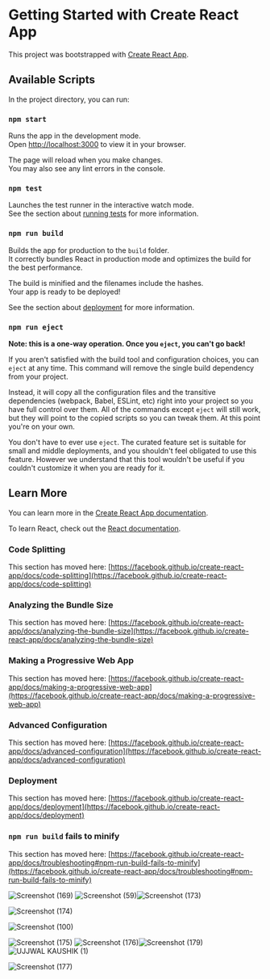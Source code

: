 # Getting Started with Create React App

This project was bootstrapped with [Create React App](https://github.com/facebook/create-react-app).

## Available Scripts

In the project directory, you can run:

### `npm start`

Runs the app in the development mode.\
Open [http://localhost:3000](http://localhost:3000) to view it in your browser.

The page will reload when you make changes.\
You may also see any lint errors in the console.

### `npm test`

Launches the test runner in the interactive watch mode.\
See the section about [running tests](https://facebook.github.io/create-react-app/docs/running-tests) for more information.

### `npm run build`

Builds the app for production to the `build` folder.\
It correctly bundles React in production mode and optimizes the build for the best performance.

The build is minified and the filenames include the hashes.\
Your app is ready to be deployed!

See the section about [deployment](https://facebook.github.io/create-react-app/docs/deployment) for more information.

### `npm run eject`

**Note: this is a one-way operation. Once you `eject`, you can't go back!**

If you aren't satisfied with the build tool and configuration choices, you can `eject` at any time. This command will remove the single build dependency from your project.

Instead, it will copy all the configuration files and the transitive dependencies (webpack, Babel, ESLint, etc) right into your project so you have full control over them. All of the commands except `eject` will still work, but they will point to the copied scripts so you can tweak them. At this point you're on your own.

You don't have to ever use `eject`. The curated feature set is suitable for small and middle deployments, and you shouldn't feel obligated to use this feature. However we understand that this tool wouldn't be useful if you couldn't customize it when you are ready for it.

## Learn More

You can learn more in the [Create React App documentation](https://facebook.github.io/create-react-app/docs/getting-started).

To learn React, check out the [React documentation](https://reactjs.org/).

### Code Splitting

This section has moved here: [https://facebook.github.io/create-react-app/docs/code-splitting](https://facebook.github.io/create-react-app/docs/code-splitting)

### Analyzing the Bundle Size

This section has moved here: [https://facebook.github.io/create-react-app/docs/analyzing-the-bundle-size](https://facebook.github.io/create-react-app/docs/analyzing-the-bundle-size)

### Making a Progressive Web App

This section has moved here: [https://facebook.github.io/create-react-app/docs/making-a-progressive-web-app](https://facebook.github.io/create-react-app/docs/making-a-progressive-web-app)

### Advanced Configuration

This section has moved here: [https://facebook.github.io/create-react-app/docs/advanced-configuration](https://facebook.github.io/create-react-app/docs/advanced-configuration)

### Deployment

This section has moved here: [https://facebook.github.io/create-react-app/docs/deployment](https://facebook.github.io/create-react-app/docs/deployment)

### `npm run build` fails to minify

This section has moved here: [https://facebook.github.io/create-react-app/docs/troubleshooting#npm-run-build-fails-to-minify](https://facebook.github.io/create-react-app/docs/troubleshooting#npm-run-build-fails-to-minify)

![Screenshot (169)](https://github.com/user-attachments/assets/8184091d-59ed-4e77-ae60-e4e1a60363c7)
![Screenshot (59)](https://github.com/user-attachments/assets/459e0afa-a681-4d47-8fcf-aeee968df731)![Screenshot (173)](https://github.com/user-attachments/assets/4531d18a-1693-4824-b96b-9bd6d26c1ff5)


![Screenshot (174)](https://github.com/user-attachments/assets/c7e9fc3f-4c78-4b2b-88ef-a3a39e86a8f5)

![Screenshot (100)](https://github.com/user-attachments/assets/642e1861-19b3-442b-8d5e-e5c1530c4708)

![Screenshot (175)](https://github.com/user-attachments/assets/1b1e1bad-fd9b-4295-b9b5-d01333defbe1)
![Screenshot (176)](https://github.com/user-attachments/assets/f29f8b82-4d0e-4ebb-a7d9-b83169b80d33)![Screenshot (179)](https://github.com/user-attachments/assets/83039b42-62d7-4771-b22a-62bbdde7bfb9)
![UJJWAL KAUSHIK (1)](https://github.com/user-attachments/assets/822735dd-01f8-4bae-84c7-c27d75957cfc)


![Screenshot (177)](https://github.com/user-attachments/assets/b5922ecf-a46e-4fb3-80fc-2ac8ad41e88d)
